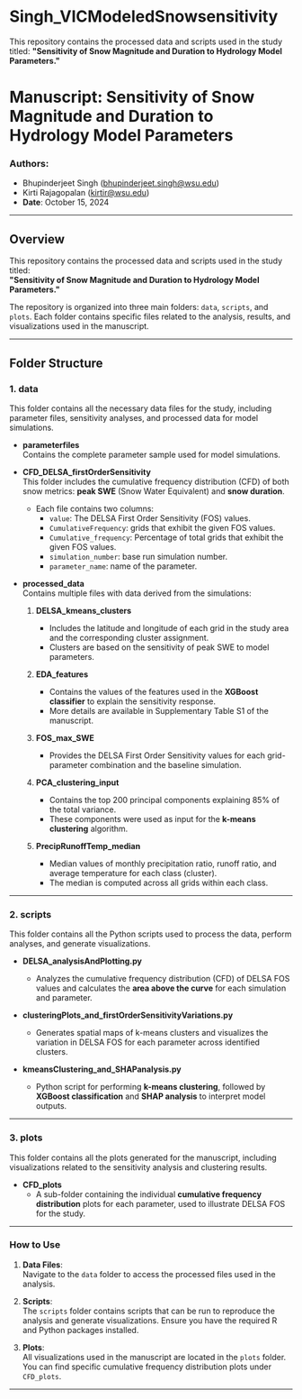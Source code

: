# Singh_VICModeledSnowsensitivity
 This repository contains the processed data and scripts used in the study titled:   **"Sensitivity of Snow Magnitude and Duration to Hydrology Model Parameters."**

# Manuscript: Sensitivity of Snow Magnitude and Duration to Hydrology Model Parameters  
### Authors:  
- Bhupinderjeet Singh (bhupinderjeet.singh@wsu.edu)  
- Kirti Rajagopalan (kirtir@wsu.edu)  
- **Date**: October 15, 2024  
---

## Overview

This repository contains the processed data and scripts used in the study titled:  
**"Sensitivity of Snow Magnitude and Duration to Hydrology Model Parameters."**

The repository is organized into three main folders: `data`, `scripts`, and `plots`. Each folder contains specific files related to the analysis, results, and visualizations used in the manuscript.

---

## Folder Structure

### 1. **data**

This folder contains all the necessary data files for the study, including parameter files, sensitivity analyses, and processed data for model simulations.

- **parameterfiles**  
  Contains the complete parameter sample used for model simulations.

- **CFD_DELSA_firstOrderSensitivity**  
  This folder includes the cumulative frequency distribution (CFD) of both snow metrics: **peak SWE** (Snow Water Equivalent) and **snow duration**.  
  - Each file contains two columns:
    - `value`: The DELSA First Order Sensitivity (FOS) values.
	- `CumulativeFrequency`: grids that exhibit the given FOS values.
    - `Cumulative_frequency`: Percentage of total grids that exhibit the given FOS values.
	- `simulation_number`: base run simulation number.
	- `parameter_name`: name of the parameter.

- **processed_data**  
  Contains multiple files with data derived from the simulations:
  
  1. **DELSA_kmeans_clusters**  
     - Includes the latitude and longitude of each grid in the study area and the corresponding cluster assignment.  
     - Clusters are based on the sensitivity of peak SWE to model parameters.
  
  2. **EDA_features**  
     - Contains the values of the features used in the **XGBoost classifier** to explain the sensitivity response.  
     - More details are available in Supplementary Table S1 of the manuscript.
  
  3. **FOS_max_SWE**  
     - Provides the DELSA First Order Sensitivity values for each grid-parameter combination and the baseline simulation.
  
  4. **PCA_clustering_input**  
     - Contains the top 200 principal components explaining 85% of the total variance.  
     - These components were used as input for the **k-means clustering** algorithm.
  
  5. **PrecipRunoffTemp_median**  
     - Median values of monthly precipitation ratio, runoff ratio, and average temperature for each class (cluster).  
     - The median is computed across all grids within each class.

---

### 2. **scripts**

This folder contains all the Python scripts used to process the data, perform analyses, and generate visualizations.

- **DELSA_analysisAndPlotting.py**  
  - Analyzes the cumulative frequency distribution (CFD) of DELSA FOS values and calculates the **area above the curve** for each simulation and parameter.
  
- **clusteringPlots_and_firstOrderSensitivityVariations.py**  
  - Generates spatial maps of k-means clusters and visualizes the variation in DELSA FOS for each parameter across identified clusters.
  
- **kmeansClustering_and_SHAPanalysis.py**  
  - Python script for performing **k-means clustering**, followed by **XGBoost classification** and **SHAP analysis** to interpret model outputs.

---

### 3. **plots**

This folder contains all the plots generated for the manuscript, including visualizations related to the sensitivity analysis and clustering results.

- **CFD_plots**  
  - A sub-folder containing the individual **cumulative frequency distribution** plots for each parameter, used to illustrate DELSA FOS for the study.

---

### How to Use

1. **Data Files**:  
   Navigate to the `data` folder to access the processed files used in the analysis.
   
2. **Scripts**:  
   The `scripts` folder contains scripts that can be run to reproduce the analysis and generate visualizations. Ensure you have the required R and Python packages installed.

3. **Plots**:  
   All visualizations used in the manuscript are located in the `plots` folder. You can find specific cumulative frequency distribution plots under `CFD_plots`.

---
